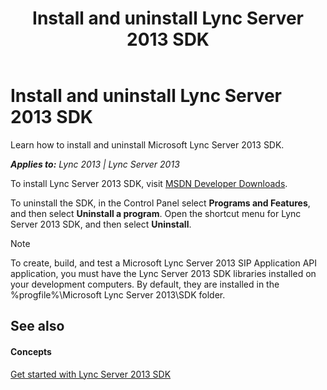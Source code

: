 ﻿---
title: Install and uninstall Lync Server 2013 SDK
TOCTitle: Install and uninstall Lync Server 2013 SDK
ms:assetid: ee333696-2f82-48df-8e6e-f2fedc8cad54
ms:mtpsurl: https://msdn.microsoft.com/en-us/library/Dn439059(v=office.15)
ms:contentKeyID: 57096650
ms.date: 07/24/2014
mtps_version: v=office.15
---

# Install and uninstall Lync Server 2013 SDK

Learn how to install and uninstall Microsoft Lync Server 2013 SDK.


_**Applies to:** Lync 2013 | Lync Server 2013_

To install Lync Server 2013 SDK, visit [MSDN Developer Downloads](http://msdn.microsoft.com/en-us/aa570309).

To uninstall the SDK, in the Control Panel select **Programs and Features**, and then select **Uninstall a program**. Open the shortcut menu for Lync Server 2013 SDK, and then select **Uninstall**.


> [!NOTE]
> <P>To create, build, and test a Microsoft Lync Server 2013 SIP Application API application, you must have the Lync Server 2013 SDK libraries installed on your development computers. By default, they are installed in the %progfile%\Microsoft Lync Server 2013\SDK folder.</P>



## See also

#### Concepts

[Get started with Lync Server 2013 SDK](get-started-with-lync-server-2013-sdk.md)

